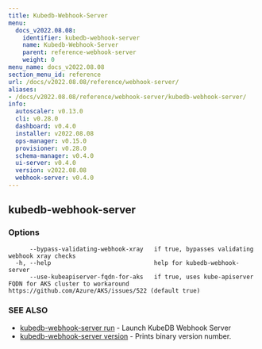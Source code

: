 ```yaml
---
title: Kubedb-Webhook-Server
menu:
  docs_v2022.08.08:
    identifier: kubedb-webhook-server
    name: Kubedb-Webhook-Server
    parent: reference-webhook-server
    weight: 0
menu_name: docs_v2022.08.08
section_menu_id: reference
url: /docs/v2022.08.08/reference/webhook-server/
aliases:
- /docs/v2022.08.08/reference/webhook-server/kubedb-webhook-server/
info:
  autoscaler: v0.13.0
  cli: v0.28.0
  dashboard: v0.4.0
  installer: v2022.08.08
  ops-manager: v0.15.0
  provisioner: v0.28.0
  schema-manager: v0.4.0
  ui-server: v0.4.0
  version: v2022.08.08
  webhook-server: v0.4.0
---
```


## kubedb-webhook-server



### Options

```
      --bypass-validating-webhook-xray   if true, bypasses validating webhook xray checks
  -h, --help                             help for kubedb-webhook-server
      --use-kubeapiserver-fqdn-for-aks   if true, uses kube-apiserver FQDN for AKS cluster to workaround https://github.com/Azure/AKS/issues/522 (default true)
```

### SEE ALSO

* [kubedb-webhook-server run](/docs/v2022.08.08/reference/webhook-server/kubedb-webhook-server_run)	 - Launch KubeDB Webhook Server
* [kubedb-webhook-server version](/docs/v2022.08.08/reference/webhook-server/kubedb-webhook-server_version)	 - Prints binary version number.

